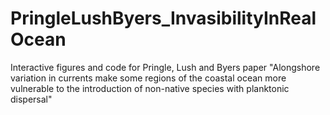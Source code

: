 # PringleLushByers_InvasibilityInRealOcean
Interactive figures and code for Pringle, Lush and Byers paper "Alongshore variation in currents make some regions of the coastal ocean more vulnerable to the introduction of non-native species with planktonic dispersal"
